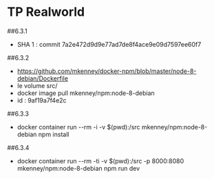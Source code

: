 # TP Realworld

##6.3.1

 * SHA 1 : commit 7a2e472d9d9e77ad7de8f4ace9e09d7597ee60f7

##6.3.2

 * https://github.com/mkenney/docker-npm/blob/master/node-8-debian/Dockerfile
 * le volume src/
 * docker image pull mkenney/npm:node-8-debian
 * id : 9af19a7f4e2c

##6.3.3 
 
 * docker container run --rm -i -v $(pwd):/src mkenney/npm:node-8-debian npm install
 
##6.3.4 

 * docker container run --rm -ti -v $(pwd):/src -p 8000:8080 mkenney/npm:node-8-debian npm run dev


